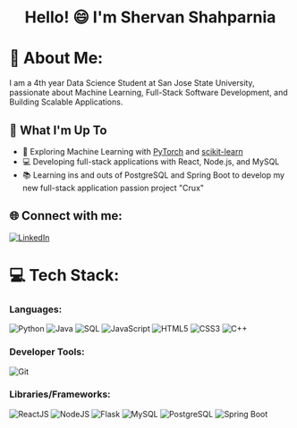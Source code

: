 <h1 align="center">Hello! 😄 I'm Shervan Shahparnia</h1>

# 💫 About Me:
I am a 4th year Data Science Student at San Jose State University, passionate about Machine Learning, Full-Stack Software Development, and Building Scalable Applications.

## 🚀 What I'm Up To

- 🤖 Exploring Machine Learning with [PyTorch](https://pytorch.org/) and [scikit-learn](https://scikit-learn.org/)
- 💻 Developing full-stack applications with React, Node.js, and MySQL
- 📚 Learning ins and outs of PostgreSQL and Spring Boot to develop my new full-stack application passion project "Crux"
  
## 🌐 Connect with me:
[![LinkedIn](https://img.shields.io/badge/LinkedIn-%230077B5.svg?logo=linkedin&logoColor=white)](https://www.linkedin.com/in/shervan-shahparnia/)

# 💻 Tech Stack:
### **Languages:**
![Python](https://img.shields.io/badge/python-%233776AB.svg?style=for-the-badge&logo=python&logoColor=white) 
![Java](https://img.shields.io/badge/java-%23ED8B00.svg?style=for-the-badge&logo=java&logoColor=white) 
![SQL](https://img.shields.io/badge/sql-%2307405e.svg?style=for-the-badge&logo=postgresql&logoColor=white) 
![JavaScript](https://img.shields.io/badge/javascript-%23323330.svg?style=for-the-badge&logo=javascript&logoColor=%23F7DF1E) 
![HTML5](https://img.shields.io/badge/html5-%23E34F26.svg?style=for-the-badge&logo=html5&logoColor=white) 
![CSS3](https://img.shields.io/badge/css3-%231572B6.svg?style=for-the-badge&logo=css3&logoColor=white) 
![C++](https://img.shields.io/badge/c++-%2300599C.svg?style=for-the-badge&logo=c%2B%2B&logoColor=white)

### **Developer Tools:**
![Git](https://img.shields.io/badge/git-%23F05033.svg?style=for-the-badge&logo=git&logoColor=white) 

### **Libraries/Frameworks:**
![ReactJS](https://img.shields.io/badge/react-%2320232a.svg?style=for-the-badge&logo=react&logoColor=%2361DAFB) 
![NodeJS](https://img.shields.io/badge/node.js-6DA55F?style=for-the-badge&logo=node.js&logoColor=white) 
![Flask](https://img.shields.io/badge/flask-%23000.svg?style=for-the-badge&logo=flask&logoColor=white) 
![MySQL](https://img.shields.io/badge/MySQL-4479A1?style=for-the-badge&logo=mysql&logoColor=white)
![PostgreSQL](https://img.shields.io/badge/PostgreSQL-4169E1?style=for-the-badge&logo=postgresql&logoColor=white)
![Spring Boot](https://img.shields.io/badge/Spring_Boot-6DB33F?style=for-the-badge&logo=springboot&logoColor=white)


